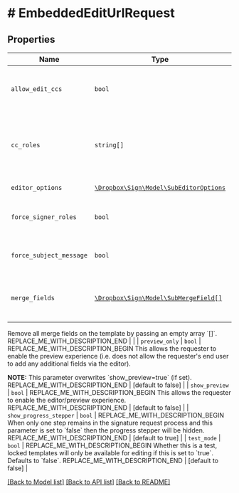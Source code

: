 # # EmbeddedEditUrlRequest



## Properties

Name | Type | Description | Notes
------------ | ------------- | ------------- | -------------
| `allow_edit_ccs` | ```bool``` | REPLACE_ME_WITH_DESCRIPTION_BEGIN This allows the requester to enable/disable to add or change CC roles when editing the template. REPLACE_ME_WITH_DESCRIPTION_END |  [default to false] |
| `cc_roles` | ```string[]``` | REPLACE_ME_WITH_DESCRIPTION_BEGIN The CC roles that must be assigned when using the template to send a signature request. To remove all CC roles, pass in a single role with no name. For use in a POST request. REPLACE_ME_WITH_DESCRIPTION_END |  |
| `editor_options` | [```\Dropbox\Sign\Model\SubEditorOptions```](SubEditorOptions.md) | REPLACE_ME_WITH_DESCRIPTION_BEGIN  REPLACE_ME_WITH_DESCRIPTION_END |  |
| `force_signer_roles` | ```bool``` | REPLACE_ME_WITH_DESCRIPTION_BEGIN Provide users the ability to review/edit the template signer roles. REPLACE_ME_WITH_DESCRIPTION_END |  [default to false] |
| `force_subject_message` | ```bool``` | REPLACE_ME_WITH_DESCRIPTION_BEGIN Provide users the ability to review/edit the template subject and message. REPLACE_ME_WITH_DESCRIPTION_END |  [default to false] |
| `merge_fields` | [```\Dropbox\Sign\Model\SubMergeField[]```](SubMergeField.md) | REPLACE_ME_WITH_DESCRIPTION_BEGIN Add additional merge fields to the template, which can be used used to pre-fill data by passing values into signature requests made with that template.

Remove all merge fields on the template by passing an empty array &#x60;[]&#x60;. REPLACE_ME_WITH_DESCRIPTION_END |  |
| `preview_only` | ```bool``` | REPLACE_ME_WITH_DESCRIPTION_BEGIN This allows the requester to enable the preview experience (i.e. does not allow the requester&#39;s end user to add any additional fields via the editor).

**NOTE:** This parameter overwrites &#x60;show_preview&#x3D;true&#x60; (if set). REPLACE_ME_WITH_DESCRIPTION_END |  [default to false] |
| `show_preview` | ```bool``` | REPLACE_ME_WITH_DESCRIPTION_BEGIN This allows the requester to enable the editor/preview experience. REPLACE_ME_WITH_DESCRIPTION_END |  [default to false] |
| `show_progress_stepper` | ```bool``` | REPLACE_ME_WITH_DESCRIPTION_BEGIN When only one step remains in the signature request process and this parameter is set to &#x60;false&#x60; then the progress stepper will be hidden. REPLACE_ME_WITH_DESCRIPTION_END |  [default to true] |
| `test_mode` | ```bool``` | REPLACE_ME_WITH_DESCRIPTION_BEGIN Whether this is a test, locked templates will only be available for editing if this is set to &#x60;true&#x60;. Defaults to &#x60;false&#x60;. REPLACE_ME_WITH_DESCRIPTION_END |  [default to false] |

[[Back to Model list]](../../README.md#models) [[Back to API list]](../../README.md#endpoints) [[Back to README]](../../README.md)
